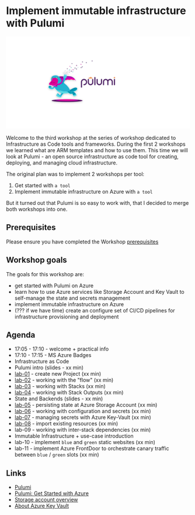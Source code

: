 # Implement immutable infrastructure with Pulumi

![logo](images/ws-logo.png)

Welcome to the third workshop at the series of workshop dedicated to Infrastructure as Code tools and frameworks. During the first 2 workshops we learned what are ARM templates and how to use them. This time we will look at Pulumi - an open source infrastructure as code tool for creating, deploying, and managing cloud infrastructure.

The original plan was to implement 2 workshops per tool:

1. Get started with `a tool`
2. Implement immutable infrastructure on Azure with `a tool`

 But it turned out that Pulumi is so easy to work with, that I decided to merge both workshops into one.

## Prerequisites

Please ensure you have completed the Workshop [prerequisites](prerequisites.md)

## Workshop goals

The goals for this workshop are:

* get started with Pulumi on Azure
* learn how to use Azure services like Storage Account and Key Vault  to self-manage the state and secrets management
* implement immutable infrastructure on Azure
* (??? if we have time) create an configure set of CI/CD pipelines for infrastructure provisioning and deployment

## Agenda

* 17:05 - 17:10 - welcome + practical info
* 17:10 - 17:15 - MS Azure Badges
* Infrastructure as Code
* Pulumi intro (slides - xx min)
* [lab-01](labs/lab-01/readme.md) - create new Project (xx min)
* [lab-02](labs/lab-02/readme.md) - working with the "flow" (xx min)
* [lab-03](labs/lab-03/readme.md) - working with Stacks (xx min)
* [lab-04](labs/lab-04/readme.md) - working with Stack Outputs (xx min)
* State and Backends (slides - xx min)
* [lab-05](labs/lab-06/readme.md) - persisting state at Azure Storage Account (xx min)
* [lab-06](labs/lab-07/readme.md) - working with configuration and secrets (xx min)
* [lab-07](labs/lab-08/readme.md) - managing secrets with Azure Key-Vault (xx min)
* [lab-08](labs/lab-09/readme.md) - import existing resources (xx min)
* lab-09 - working with inter-stack dependencies (xx min)
* Immutable Infrastructure + use-case introduction
* lab-10 - implement `blue` and `green` static websites (xx min)
* lab-11 - implement Azure FrontDoor to orchestrate canary traffic between `blue` / `green` slots  (xx min)

## Links

* [Pulumi](https://www.pulumi.com/)
* [Pulumi: Get Started with Azure](https://www.pulumi.com/docs/get-started/azure/)
* [Storage account overview](https://docs.microsoft.com/en-us/azure/storage/common/storage-account-overview?WT.mc_id=AZ-MVP-5003837)
* [About Azure Key Vault](https://docs.microsoft.com/en-us/azure/key-vault/general/overview?WT.mc_id=AZ-MVP-5003837)

